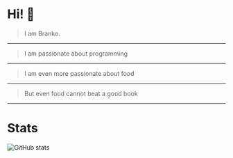 # Hi! :wave:

> I am Branko.
_______________________________________________________________________
> I am passionate about programming 
_______________________________________________________________________
> I am even more passionate about food
_______________________________________________________________________
> But even food cannot beat a good book
_______________________________________________________________________

# Stats
![GitHub stats](https://github-readme-stats.vercel.app/api?username=braboj)

